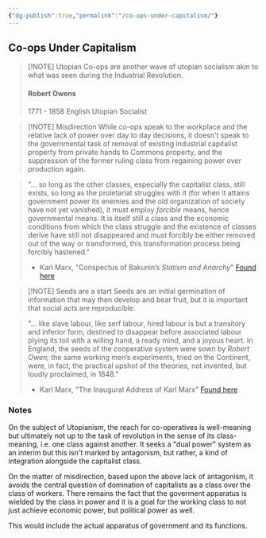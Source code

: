 ```yaml
---
{"dg-publish":true,"permalink":"/co-ops-under-capitalism/"}
---
```



## Co-ops Under Capitalism

>[!NOTE] Utopian
>Co-ops are another wave of utopian socialism akin to what was seen during the Industrial Revolution. 
>#### Robert Owens
>1771 - 1858
>English Utopian Socialist

>[!NOTE] Misdirection
>While co-ops speak to the workplace and the relative lack of power over day to day decisions, it doesn't speak to the governmental task of removal of existing industrial capitalist property from private hands to Commons property, and the suppression of the former ruling class from regaining power over production again.

>"... so long as the other classes, especially the capitalist class, still exists, so long as the proletariat struggles with it (for when it attains government power its enemies and the old organization of society have not yet vanished), it must employ _forcible_ means, hence governmental means. It is itself still a class and the economic conditions from which the class struggle and the existence of classes derive have still not disappeared and must forcibly be either removed out of the way or transformed, this transformation process being forcibly hastened."
>
>- Karl Marx, "Conspectus of Bakunin’s  _Statism and Anarchy_" [Found here](https://www.marxists.org/archive/marx/works/1874/04/bakunin-notes.htm)

>[!NOTE] Seeds are a start
>Seeds are an initial germination of information that may then develop and bear fruit, but it is important that social acts are reproducible.


>"... like slave labour, like serf labour, hired labour is but a transitory and inferior form, destined to disappear before associated labour plying its toil with a willing hand, a ready mind, and a joyous heart. In England, the seeds of the cooperative system were sown by _Robert Owen;_ the same working men’s experiments, tried on the Continent, were, in fact, the practical upshot of the theories, not invented, but loudly proclaimed, in 1848."
>
>	- Karl Marx, "The Inaugural Address of Karl Marx" [Found here](https://www.marxists.org/archive/marx/iwma/archive/eichhoff/iwma-history/ch03.htm)
### Notes

On the subject of Utopianism, the reach for co-operatives is well-meaning but ultimately not up to the task of revolution in the sense of its class-meaning, i.e. one class against another. It seeks a "dual power" system as an interim but this isn't marked by antagonism, but rather, a kind of integration alongside the capitalist class.

On the matter of misdirection, based upon the above lack of antagonism, it avoids the central question of domination of capitalists as a class over the class of workers. There remains the fact that the goverment apparatus is wielded by the class in power and it is a goal for the working class to not just achieve economic power, but political power as well.

This would include the actual apparatus of government and its functions.

